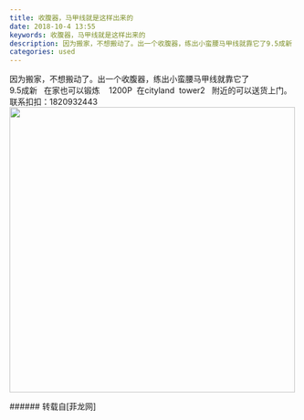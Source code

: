 ```yaml
---
title: 收腹器，马甲线就是这样出来的
date: 2018-10-4 13:55
keywords: 收腹器，马甲线就是这样出来的
description: 因为搬家，不想搬动了。出一个收腹器，练出小蛮腰马甲线就靠它了9.5成新   在家也可以锻炼    1200P  在cityland  tower2   附近的可以送货上门。联系扣扣：1820932443
categories: used
---
```

<td class="t_f" id="postmessage_1949670">

因为搬家，不想搬动了。出一个收腹器，练出小蛮腰马甲线就靠它了<br/>
9.5成新   在家也可以锻炼    1200P  在cityland  tower2   附近的可以送货上门。<br/>
联系扣扣：1820932443<br/>
<img alt="" border="0" class="zoom" data-cf-modified-57bed22b97d9bec467c55e54-="" file="http://img4.imgtn.bdimg.com/it/u=4278180018,69026708&amp;fm=26&amp;gp=0.jpg" height="500" id="aimg_wyjWP" onclick="" onmouseover="" src="http://img4.imgtn.bdimg.com/it/u=4278180018,69026708&amp;fm=26&amp;gp=0.jpg" width="500"/><br/>
</td>
###### 转载自[菲龙网]